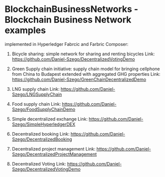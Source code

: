 # BlockchainBusinessNetworks - Blockchain Business Network examples

implemented in Hyperledger Fabrcic and Farbric Composer:

1. Bicycle sharing: simple network for sharing and renting bicycles
Link: https://github.com/Daniel-Szego/DecentralizedVotingDemo

2. Green Supply chain initiative: supply chain model for bringing cellphone from China to Budapest extended with aggregated GHG properties
Link: https://github.com/Daniel-Szego/GreenChainDecentralizedDemo

3. LNG supply chain
Link: https://github.com/Daniel-Szego/LNGSupplyChain

4. Food supply chain
Link: https://github.com/Daniel-Szego/FoodSupplyChainDemo

5. Simple decentralized exchange
Link: https://github.com/Daniel-Szego/SimpleHyperledgerDEX

6. Decentralized booking
Link: https://github.com/Daniel-Szego/DecentralizedBooking

7. Decentralized project management
Link: https://github.com/Daniel-Szego/DecentralizedProjectManagement

8. Decentralized Voting
Link: https://github.com/Daniel-Szego/DecentralizedVotingDemo

